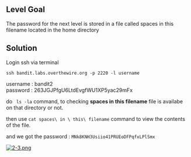 ## Level Goal

The password for the next level is stored in a file called spaces in this filename located in the home directory

## Solution

Login ssh via terminal

``` 
ssh bandit.labs.overthewire.org -p 2220 -l username 
```

username : bandit2 <br>
password : 263JGJPfgU6LtdEvgfWU1XP5yac29mFx 

do ``` ls -la``` command, to checking **spaces in this filename** file is availabe on that directory or not. 

then use ```cat spaces\ in \ this\ filename``` command to view the contents of the file.

and we got the password : ```MNk8KNH3Usiio41PRUEoDFPqfxLPlSmx```

[![2-3.png](https://i.postimg.cc/g221WwMR/2-3.png)](https://postimg.cc/zV4xwfYX)